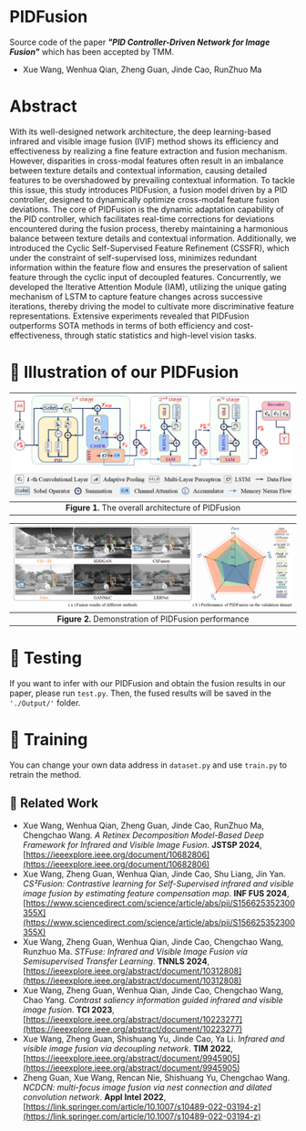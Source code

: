 # PIDFusion
Source code of the paper ***"PID Controller-Driven Network for Image Fusion"*** which has been accepted by TMM.
- Xue Wang, Wenhua Qian, Zheng Guan, Jinde Cao, RunZhuo Ma

# Abstract
With its well-designed network architecture, the deep learning-based infrared and visible image fusion (IVIF) method shows its efficiency and effectiveness by realizing a fine feature extraction and fusion mechanism. However, disparities in cross-modal features often result in an imbalance between texture details and contextual information, causing detailed features to be overshadowed by prevailing contextual information. To tackle this issue, this study introduces PIDFusion, a fusion model driven by a PID controller, designed to dynamically optimize cross-modal feature fusion deviations. The core of PIDFusion is the dynamic adaptation capability of the PID controller, which facilitates real-time corrections for deviations encountered during the fusion process, thereby maintaining a harmonious balance between texture details and contextual information. 
Additionally, we introduced the Cyclic Self-Supervised Feature Refinement (CSSFR), which under the constraint of self-supervised loss, minimizes redundant information within the feature flow and ensures the preservation of salient feature through the cyclic input of decoupled features. Concurrently, we developed the Iterative Attention Module (IAM), utilizing the unique gating mechanism of LSTM to capture feature changes across successive iterations, thereby driving the model to cultivate more discriminative feature representations. Extensive experiments revealed that PIDFusion outperforms SOTA methods in terms of both efficiency and cost-effectiveness, through static statistics and high-level vision tasks. 
# :triangular_flag_on_post: Illustration of our PIDFusion

| ![The framework of PIDFusion](Image/Fig2.png) |
|:-------------------------------------------:|
| **Figure 1.** The overall architecture of PIDFusion |

| ![The framework of PIDFusion](Image/Fig1.png) |
|:-------------------------------------------:|
| **Figure 2.**  Demonstration of PIDFusion performance |

# :triangular_flag_on_post: Testing
If you want to infer with our PIDFusion and obtain the fusion results in our paper, please run ```test.py```.
Then, the fused results will be saved in the ```'./Output/'``` folder.

# :triangular_flag_on_post: Training
You can change your own data address in ```dataset.py``` and use ```train.py``` to retrain the method.




## 🚀 Related Work
- Xue Wang, Wenhua Qian, Zheng Guan, Jinde Cao, RunZhuo Ma, Chengchao Wang. *A Retinex Decomposition Model-Based Deep Framework for Infrared and Visible Image Fusion*. **JSTSP 2024**, [https://ieeexplore.ieee.org/document/10682806](https://ieeexplore.ieee.org/document/10682806)
- Xue Wang, Zheng Guan, Wenhua Qian, Jinde Cao, Shu Liang, Jin Yan. *CS²Fusion: Contrastive learning for Self-Supervised infrared and visible image fusion by estimating feature compensation map*. **INF FUS 2024**, [https://www.sciencedirect.com/science/article/abs/pii/S156625352300355X](https://www.sciencedirect.com/science/article/abs/pii/S156625352300355X)
- Xue Wang, Zheng Guan, Wenhua Qian, Jinde Cao, Chengchao Wang, Runzhuo Ma. *STFuse: Infrared and Visible Image Fusion via Semisupervised Transfer Learning*. **TNNLS 2024**, [https://ieeexplore.ieee.org/abstract/document/10312808](https://ieeexplore.ieee.org/abstract/document/10312808)
- Xue Wang, Zheng Guan, Wenhua Qian, Jinde Cao, Chengchao Wang, Chao Yang.  *Contrast saliency information guided infrared and visible image fusion*. **TCI 2023**, [https://ieeexplore.ieee.org/abstract/document/10223277](https://ieeexplore.ieee.org/abstract/document/10223277)
- Xue Wang, Zheng Guan, Shishuang Yu, Jinde Cao, Ya Li. *Infrared and visible image fusion via decoupling network*. **TIM 2022**, [https://ieeexplore.ieee.org/abstract/document/9945905](https://ieeexplore.ieee.org/abstract/document/9945905)
- Zheng Guan, Xue Wang, Rencan Nie, Shishuang Yu, Chengchao Wang. *NCDCN: multi-focus image fusion via nest connection and dilated convolution network*. **Appl Intel 2022**, [https://link.springer.com/article/10.1007/s10489-022-03194-z](https://link.springer.com/article/10.1007/s10489-022-03194-z)


